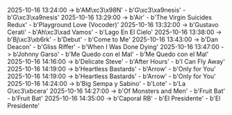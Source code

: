 2025-10-16 13:24:00 -> b'AM\xc3\x98N' - b'G\xc3\xa9nesis' - b'G\xc3\xa9nesis'
2025-10-16 13:29:00 -> b'Air' - b'The Virgin Suicides Redux' - b'Playground Love (Vocoder)'
2025-10-16 13:32:00 -> b'Gustavo Cerati' - b'Ah\xc3\xad Vamos' - b'Lago En El Cielo'
2025-10-16 13:38:00 -> b'Bj\xc3\xb6rk' - b'Debut' - b'Come to Me'
2025-10-16 13:43:00 -> b'Dan Deacon' - b'Gliss Riffer' - b'When I Was Done Dying'
2025-10-16 13:47:00 -> b'Johnny Garso' - b'Me Quedo con el Mal' - b'Me Quedo con el Mal'
2025-10-16 14:16:00 -> b'Delicate Steve' - b'After Hours' - b'I Can Fly Away'
2025-10-16 14:19:00 -> b'Heartless Bastards' - b'Arrow' - b'Only for You'
2025-10-16 14:19:00 -> b'Heartless Bastards' - b'Arrow' - b'Only for You'
2025-10-16 14:24:00 -> b'Big Sempa y Sabino' - b'Lote' - b'La G\xc3\xbcera'
2025-10-16 14:27:00 -> b'Of Monsters and Men' - b'Fruit Bat' - b'Fruit Bat'
2025-10-16 14:35:00 -> b'Caporal RB' - b'El Presidente' - b'El Presidente'
